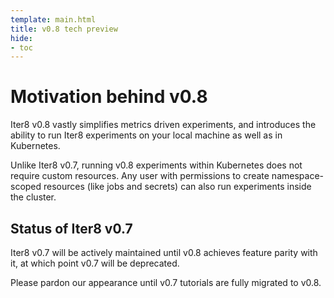 ```yaml
---
template: main.html
title: v0.8 tech preview
hide:
- toc
---
```


# Motivation behind v0.8
Iter8 v0.8 vastly simplifies metrics driven experiments, and introduces the ability to run Iter8 experiments on your local machine as well as in Kubernetes. 

Unlike Iter8 v0.7, running v0.8 experiments within Kubernetes does not require custom resources. Any user with permissions to create namespace-scoped resources (like jobs and secrets) can also run experiments inside the cluster.

## Status of Iter8 v0.7
Iter8 v0.7 will be actively maintained until v0.8 achieves feature parity with it, at which point v0.7 will be deprecated.

Please pardon our appearance until v0.7 tutorials are fully migrated to v0.8.
